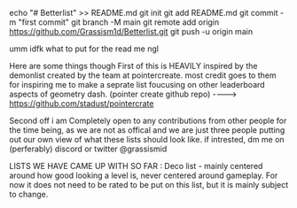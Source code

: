 echo "# Betterlist" >> README.md
git init
git add README.md
git commit -m "first commit"
git branch -M main
git remote add origin https://github.com/Grassism1d/Betterlist.git
git push -u origin main



umm idfk what to put for the read me ngl

Here are some things though
First of this is HEAVILY inspired by the demonlist created by the team at pointercreate. most credit goes to them for 
inspiring me to make a seprate list foucusing on other leaderboard aspects of geometry dash. 
(pointer create github repo) ---->  https://github.com/stadust/pointercrate

Second off i am Completely open to any contributions from other people for the time being, as we are not as offical and
we are just three people putting out our own view of what these lists should look like. if intrested, dm me on (perferably) discord or twitter @grassismid

LISTS WE HAVE CAME UP WITH SO FAR :
Deco list - mainly centered around how good looking a level is, never centered around gameplay. For now it does not need to be rated to be put on this list, but it is mainly subject to change.